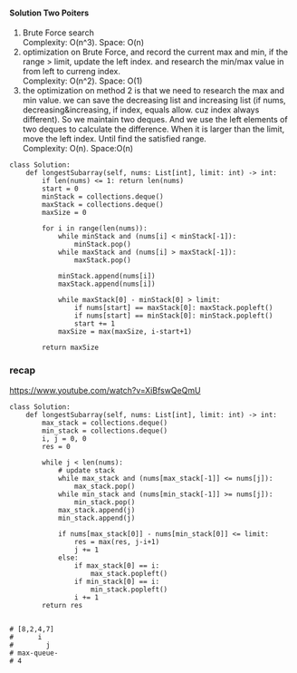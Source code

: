 #### Solution Two Poiters
1. Brute Force search <br />
Complexity: O(n^3). Space: O(n) <br />
2. optimization on Brute Force, and record the current max and min, if the range > limit, update the left index. and research the min/max value in from left to curreng index.  <br />
Complexity: O(n^2). Space: O(1) <br />
3. the optimization on method 2 is that we need to research the max and min value. we can save the decreasing list and increasing list (if nums, decreasing&increasing, if index, equals allow. cuz index always different). So we maintain two deques. And we use the left elements of two deques to calculate the difference. When it is larger than the limit, move the left index. Until find the satisfied range. <br />
Complexity: O(n). Space:O(n)

```
class Solution:
    def longestSubarray(self, nums: List[int], limit: int) -> int:
        if len(nums) <= 1: return len(nums)
        start = 0
        minStack = collections.deque()
        maxStack = collections.deque()
        maxSize = 0
        
        for i in range(len(nums)):
            while minStack and (nums[i] < minStack[-1]):
                minStack.pop()
            while maxStack and (nums[i] > maxStack[-1]):
                maxStack.pop()
                
            minStack.append(nums[i])
            maxStack.append(nums[i])
            
            while maxStack[0] - minStack[0] > limit:
                if nums[start] == maxStack[0]: maxStack.popleft()
                if nums[start] == minStack[0]: minStack.popleft()
                start += 1
            maxSize = max(maxSize, i-start+1)
        
        return maxSize
```

### recap
https://www.youtube.com/watch?v=XiBfswQeQmU
```
class Solution:
    def longestSubarray(self, nums: List[int], limit: int) -> int:
        max_stack = collections.deque()        
        min_stack = collections.deque()
        i, j = 0, 0
        res = 0
        
        while j < len(nums):
            # update stack
            while max_stack and (nums[max_stack[-1]] <= nums[j]):
                max_stack.pop()
            while min_stack and (nums[min_stack[-1]] >= nums[j]):
                min_stack.pop()
            max_stack.append(j)
            min_stack.append(j)
            
            if nums[max_stack[0]] - nums[min_stack[0]] <= limit:
                res = max(res, j-i+1)
                j += 1
            else:
                if max_stack[0] == i:
                    max_stack.popleft()
                if min_stack[0] == i:
                    min_stack.popleft()
                i += 1
        return res
            

# [8,2,4,7]
#      i
#        j
# max-queue-
# 4

```